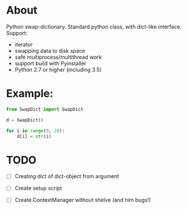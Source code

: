 # About

Python swap-dictionary. Standard python class, with dict-like interface. Support:
 * iterator
 * swapping data to disk space
 * safe multiprocess/multithread work
 * support build with Pyinstaller
 * Python 2.7 or higher  (including 3.5)

# Example:

```python
from SwapDict import SwapDict

d = SwapDict()

for i in range(0, 20):
    d[i] = str(i)
```

# TODO

- [ ] Creating dict of dict-object from argument
- [ ] Create setup script
- [ ] Create ContextManager without shelve (and him bugs!)

